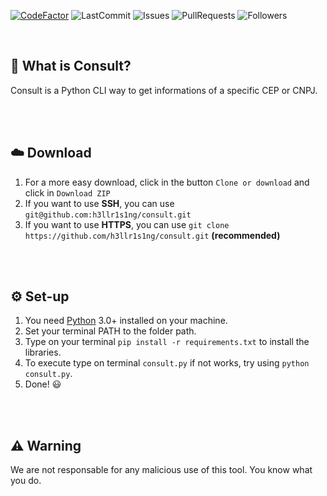 [![CodeFactor](https://www.codefactor.io/repository/github/h3llr1s1ng/consult/badge)](https://www.codefactor.io/repository/github/h3llr1s1ng/consult)
![LastCommit](https://img.shields.io/github/last-commit/h3llr1s1ng/consult)
![Issues](https://img.shields.io/github/issues/h3llr1s1ng/consult)
![PullRequests](https://img.shields.io/github/issues-pr/h3llr1s1ng/consult)
![Followers](https://img.shields.io/github/followers/h3llr1s1ng?label=Follow)

<br>

## 🤔 What is Consult?
Consult is a Python CLI way to get informations of a specific CEP or CNPJ.

<br><br>

## ☁️ Download
1. For a more easy download, click in the button `Clone or download` and click in `Download ZIP`
2. If you want to use **SSH**, you can use `git@github.com:h3llr1s1ng/consult.git`
3. If you want to use **HTTPS**, you can use `git clone https://github.com/h3llr1s1ng/consult.git` **(recommended)**

<br><br>

## ⚙️ Set-up
1. You need [Python](https://www.python.org/) 3.0+ installed on your machine.
2. Set your terminal PATH to the folder path.
3. Type on your terminal `pip install -r requirements.txt` to install the libraries.
4. To execute type on terminal `consult.py` if not works, try using `python consult.py`.
5. Done! 😃

<br><br>

## ⚠️ Warning
We are not responsable for any malicious use of this tool. You know what you do.

